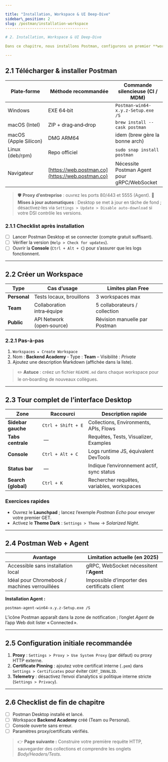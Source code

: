 ```yaml
---

title: "Installation, Workspace & UI Deep‑Dive"
sidebar\_position: 2
slug: /postman/installation-workspace
-------------------------------------

# 2. Installation, Workspace & UI Deep‑Dive

Dans ce chapitre, nous installons Postman, configurons un premier **workspace** et explorons chaque zone de l’interface.

---
```


## 2.1 Télécharger & installer Postman

| Plate‑forme           | Méthode recommandée                              | Commande silencieuse (CI / MDM)             |
| --------------------- | ------------------------------------------------ | ------------------------------------------- |
| Windows               | EXE 64‑bit                                       | `Postman-win64-x.y.z-Setup.exe /S`          |
| macOS (Intel)         | ZIP + drag‑and‑drop                              | `brew install --cask postman`               |
| macOS (Apple Silicon) | DMG ARM64                                        | idem (brew gère la bonne arch)              |
| Linux (deb/rpm)       | Repo officiel                                    | `sudo snap install postman`                 |
| Navigateur            | [https://web.postman.co](https://web.postman.co) | Nécessite Postman Agent pour gRPC/WebSocket |

> 🛡️ **Proxy d’entreprise** : ouvrez les ports 80/443 et 5555 (Agent).
> 🔄 **Mises à jour automatiques** : Desktop se met à jour en tâche de fond ; désactivez‑les via `Settings > Update > Disable auto‑download` si votre DSI contrôle les versions.

### 2.1.1 Checklist après installation

* [ ] Lancer Postman Desktop et se connecter (compte gratuit suffisant).
* [ ] Vérifier la version (`Help > Check for updates`).
* [ ] Ouvrir la **Console** (`Ctrl + Alt + C`) pour s’assurer que les logs fonctionnent.

---

## 2.2 Créer un Workspace

| Type         | Cas d’usage                | Limites plan Free             |
| ------------ | -------------------------- | ----------------------------- |
| **Personal** | Tests locaux, brouillons   | 3 workspaces max              |
| **Team**     | Collaboration intra‑équipe | 5 collaborateurs / collection |
| **Public**   | API Network (open‑source)  | Révision manuelle par Postman |

### 2.2.1 Pas-à‑pas

1. `Workspaces ▸ Create Workspace`
2. Nom : **Backend Academy** ‑ Type : **Team** – Visibilité : *Private*
3. Ajoutez une description Markdown (affichée dans la liste).

> ✏️ **Astuce** : créez un fichier `README.md` dans chaque workspace pour le on‑boarding de nouveaux collègues.

---

## 2.3 Tour complet de l’interface Desktop

| Zone                | Raccourci          | Description rapide                         |
| ------------------- | ------------------ | ------------------------------------------ |
| **Sidebar gauche**  | `Ctrl + Shift + E` | Collections, Environments, APIs, Flows     |
| **Tabs centrale**   |  —                 | Requêtes, Tests, Visualizer, Examples      |
| **Console**         | `Ctrl + Alt + C`   | Logs runtime JS, équivalent DevTools       |
| **Status bar**      |  —                 | Indique l’environnement actif, sync status |
| **Search (global)** | `Ctrl + K`         | Rechercher requêtes, variables, workspaces |

### Exercices rapides

* Ouvrez le **Launchpad** ; lancez l’exemple *Postman Echo* pour envoyer votre premier GET.
* Activez le **Theme Dark** : `Settings > Theme` → *Solarized Night*.

---

## 2.4 Postman Web + Agent

| Avantage                                      | Limitation actuelle (en 2025)                |
| --------------------------------------------- | -------------------------------------------- |
| Accessible sans installation local            | gRPC, WebSocket nécessitent l’**Agent**      |
| Idéal pour Chromebook / machines verrouillées | Impossible d’importer des certificats client |

**Installation Agent :**

```
postman-agent-win64-x.y.z-Setup.exe /S
```

L’icône Postman apparaît dans la zone de notification ; l’onglet *Agent* de l’app Web doit lister « Connected ».

---

## 2.5 Configuration initiale recommandée

1. **Proxy** : `Settings > Proxy > Use System Proxy` (par défaut) ou proxy HTTP externe.
2. **Certificate Pinning** : ajoutez votre certificat interne (`.pem`) dans `Settings > Certificates` pour éviter `CERT_INVALID`.
3. **Telemetry** : désactivez l’envoi d’analytics si politique interne stricte (`Settings > Privacy`).

---

## 2.6 Checklist de fin de chapitre

* [ ] Postman Desktop installé et lancé.
* [ ] Workspace **Backend Academy** créé (Team ou Personal).
* [ ] Console ouverte sans erreur.
* [ ] Paramètres proxy/certificats vérifiés.

> 👉 **Page suivante :** Construire votre première requête HTTP, sauvegarder des collections et comprendre les onglets *Body/Headers/Tests*.
